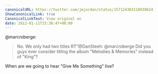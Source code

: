 ```yaml
---
canonicalURL: https://twitter.com/jmjordan/status/157124303110938624
ShowCanonicalLink: true
CanonicalLinkText: View original on
date: 2012-01-11T15:38:47+00:00
---
```

@marcroberge:

> No. We only had two titles RT“@DanSteeh: @marcroberge Did you guys ever consider titling the album "Melodies & Memories" instead of "King"?

When are we going to hear "Give Me Something" live?